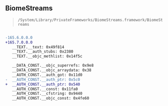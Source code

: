## BiomeStreams

> `/System/Library/PrivateFrameworks/BiomeStreams.framework/BiomeStreams`

```diff

-165.6.0.0.0
+165.7.0.0.0
   __TEXT.__text: 0x49f814
   __TEXT.__auth_stubs: 0x2380
   __TEXT.__objc_methlist: 0x14f5c

   __DATA_CONST.__objc_superrefs: 0x9e8
   __DATA_CONST.__objc_arraydata: 0x38
   __AUTH_CONST.__auth_got: 0x11d0
-  __AUTH_CONST.__auth_ptr: 0x5c0
+  __AUTH_CONST.__auth_ptr: 0x540
   __AUTH_CONST.__const: 0x11fa0
   __AUTH_CONST.__cfstring: 0x9440
   __AUTH_CONST.__objc_const: 0x4fe60

```
